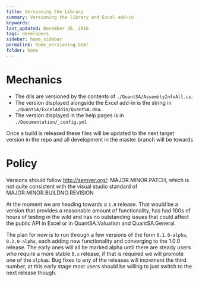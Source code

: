 ```yaml
---
title: Versioning the Library
summary: Versioning the library and Excel add-in
keywords: 
last_updated: December 26, 2016
tags: developers
sidebar: home_sidebar
permalink: home_versioning.html
folder: home
---
```


# Mechanics

 * The dlls are versioned by the contents of `./QuantSA/AssemblyInfoAll.cs`.
 * The version displayed alongside the Excel add-in is the string in `./QuantSA/ExcelAddin/QuantSA.dna`.
 * The version displayed in the help pages is in `./Documentation/_config.yml`

Once a build is released these files will be updated to the next target version in the repo and all development in the master branch will be towards

# Policy

Versions should follow <http://semver.org/>: MAJOR.MINOR.PATCH, which is not quite consistent with the visual studio standard of MAJOR.MINOR.BUILDNO.REVISION  

At the moment we are heading towards a `1.0` release.  That would be a version that provides a reasonable amount of functionality, has had 100s of hours of testing in the wild and has no outstanding issues that could affect the public API in Excel or in QuantSA.Valuation and QuantSA.General.

The plan for now is to run through a few versions of the form `0.1.0-alpha`, `0.2.0-alpha`, each adding new functionality and converging to the 1.0.0 release.  The early ones will all be marked alpha until there are steady users who require a more stable `0.x` release, if that is required we will promote one of the `alpha`s.  Bug fixes to any of the releases will increment the third number, at this early stage most users should be willing to just switch to the next release though.



